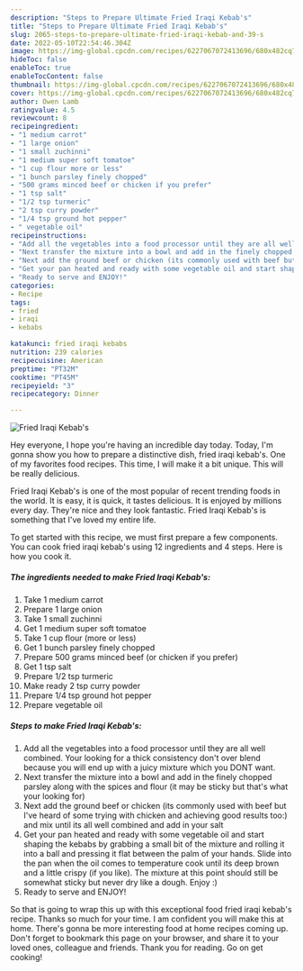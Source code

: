 ```yaml
---
description: "Steps to Prepare Ultimate Fried Iraqi Kebab's"
title: "Steps to Prepare Ultimate Fried Iraqi Kebab's"
slug: 2065-steps-to-prepare-ultimate-fried-iraqi-kebab-and-39-s
date: 2022-05-10T22:54:46.304Z
image: https://img-global.cpcdn.com/recipes/6227067072413696/680x482cq70/fried-iraqi-kebabs-recipe-main-photo.jpg
hideToc: false
enableToc: true
enableTocContent: false
thumbnail: https://img-global.cpcdn.com/recipes/6227067072413696/680x482cq70/fried-iraqi-kebabs-recipe-main-photo.jpg
cover: https://img-global.cpcdn.com/recipes/6227067072413696/680x482cq70/fried-iraqi-kebabs-recipe-main-photo.jpg
author: Owen Lamb
ratingvalue: 4.5
reviewcount: 8
recipeingredient:
- "1 medium carrot"
- "1 large onion"
- "1 small zuchinni"
- "1 medium super soft tomatoe"
- "1 cup flour more or less"
- "1 bunch parsley finely chopped"
- "500 grams minced beef or chicken if you prefer"
- "1 tsp salt"
- "1/2 tsp turmeric"
- "2 tsp curry powder"
- "1/4 tsp ground hot pepper"
- " vegetable oil"
recipeinstructions:
- "Add all the vegetables into a food processor until they are all well combined. Your looking for a thick consistency don&#39;t over blend because you will end up with a juicy mixture which you DONT want."
- "Next transfer the mixture into a bowl and add in the finely chopped parsley along with the spices and flour (it may be sticky but that&#39;s what your looking for)"
- "Next add the ground beef or chicken (its commonly used with beef but I&#39;ve heard of some trying with chicken and achieving good results too:) and mix until its all well combined and add in your salt"
- "Get your pan heated and ready with some vegetable oil and start shaping the kebabs by grabbing a small bit of the mixture and rolling it into a ball and pressing it flat between the palm of  your hands. Slide into the pan when the oil comes to temperature cook until its deep brown and a little crispy (if you like). The mixture at this point should still be somewhat sticky but never dry like a dough. Enjoy :)"
- "Ready to serve and ENJOY!"
categories:
- Recipe
tags:
- fried
- iraqi
- kebabs

katakunci: fried iraqi kebabs 
nutrition: 239 calories
recipecuisine: American
preptime: "PT32M"
cooktime: "PT45M"
recipeyield: "3"
recipecategory: Dinner

---
```



![Fried Iraqi Kebab&#39;s](https://img-global.cpcdn.com/recipes/6227067072413696/680x482cq70/fried-iraqi-kebabs-recipe-main-photo.jpg)

Hey everyone, I hope you're having an incredible day today. Today, I'm gonna show you how to prepare a distinctive dish, fried iraqi kebab&#39;s. One of my favorites food recipes. This time, I will make it a bit unique. This will be really delicious.



Fried Iraqi Kebab&#39;s is one of the most popular of recent trending foods in the world. It is easy, it is quick, it tastes delicious. It is enjoyed by millions every day. They're nice and they look fantastic. Fried Iraqi Kebab&#39;s is something that I've loved my entire life.


To get started with this recipe, we must first prepare a few components. You can cook fried iraqi kebab&#39;s using 12 ingredients and 4 steps. Here is how you cook it.

<!--inarticleads1-->

##### The ingredients needed to make Fried Iraqi Kebab&#39;s:

1. Take 1 medium carrot
1. Prepare 1 large onion
1. Take 1 small zuchinni
1. Get 1 medium super soft tomatoe
1. Take 1 cup flour (more or less)
1. Get 1 bunch parsley finely chopped
1. Prepare 500 grams minced beef (or chicken if you prefer)
1. Get 1 tsp salt
1. Prepare 1/2 tsp turmeric
1. Make ready 2 tsp curry powder
1. Prepare 1/4 tsp ground hot pepper
1. Prepare  vegetable oil




<!--inarticleads2-->

##### Steps to make Fried Iraqi Kebab&#39;s:

1. Add all the vegetables into a food processor until they are all well combined. Your looking for a thick consistency don&#39;t over blend because you will end up with a juicy mixture which you DONT want.
1. Next transfer the mixture into a bowl and add in the finely chopped parsley along with the spices and flour (it may be sticky but that&#39;s what your looking for)
1. Next add the ground beef or chicken (its commonly used with beef but I&#39;ve heard of some trying with chicken and achieving good results too:) and mix until its all well combined and add in your salt
1. Get your pan heated and ready with some vegetable oil and start shaping the kebabs by grabbing a small bit of the mixture and rolling it into a ball and pressing it flat between the palm of  your hands. Slide into the pan when the oil comes to temperature cook until its deep brown and a little crispy (if you like). The mixture at this point should still be somewhat sticky but never dry like a dough. Enjoy :)
1. Ready to serve and ENJOY!



So that is going to wrap this up with this exceptional food fried iraqi kebab&#39;s recipe. Thanks so much for your time. I am confident you will make this at home. There's gonna be more interesting food at home recipes coming up. Don't forget to bookmark this page on your browser, and share it to your loved ones, colleague and friends. Thank you for reading. Go on get cooking!
